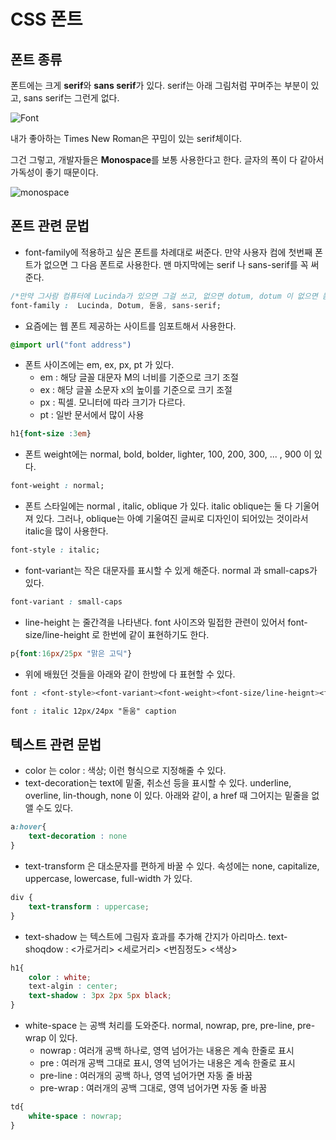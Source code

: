 # CSS 폰트

## 폰트 종류

폰트에는 크게 **serif**와 **sans serif**가 있다. serif는 아래 그림처럼 꾸며주는 부분이 있고, sans serif는 그런게 없다. 

![Font](https://upload.wikimedia.org/wikipedia/it/2/27/Confronto-caratteri-con-grazie-senza-grazie-serif-sans-serif.jpg)

내가 좋아하는 Times New Roman은 꾸밈이 있는 serif체이다. 

그건 그렇고, 개발자들은 **Monospace**를 보통 사용한다고 한다. 글자의 폭이 다 같아서 가독성이 좋기 때문이다.

![monospace](https://upload.wikimedia.org/wikipedia/commons/f/f0/Proportional-vs-monospace-v4.jpg)



## 폰트 관련 문법

- font-family에 적용하고 싶은 폰트를 차례대로 써준다. 만약 사용자 컴에 첫번째 폰트가 없으면 그 다음 폰트로 사용한다. 맨 마지막에는 serif 나 sans-serif를 꼭 써준다.

```css
/*만약 그사람 컴퓨터에 Lucinda가 있으면 그걸 쓰고, 없으면 dotum, dotum 이 없으면 돋움, 돋움이 없으면 sans-serif를 사용한다.*/
font-family :  Lucinda, Dotum, 돋움, sans-serif;
```

- 요즘에는 웹 폰트 제공하는 사이트를 임포트해서 사용한다. 

```css
@import url("font address")
```

- 폰트 사이즈에는 em, ex, px, pt 가 있다. 
  - em : 해당 글꼴 대문자 M의 너비를 기준으로 크기 조절
  - ex : 해당 글꼴 소문자 x의 높이를 기준으로 크기 조절
  - px : 픽셀. 모니터에 따라 크기가 다르다.
  - pt : 일반 문서에서 많이 사용

```css
h1{font-size :3em} 
```

- 폰트 weight에는 normal, bold, bolder, lighter, 100, 200, 300, ... , 900 이 있다.

```css
font-weight : normal;
```

- 폰트 스타일에는 normal , italic, oblique 가 있다. italic oblique는 둘 다 기울어져 있다. 그러나, oblique는 아예 기울여진 글씨로 디자인이 되어있는 것이라서 italic을 많이 사용한다.

```css
font-style : italic;
```

- font-variant는  작은 대문자를 표시할 수 있게 해준다. normal 과 small-caps가 있다.

```css
font-variant : small-caps
```

- line-height 는 줄간격을 나타낸다. font 사이즈와 밀접한 관련이 있어서 font-size/line-height 로 한번에 같이 표현하기도 한다. 

```css
p{font:16px/25px "맑은 고딕"}
```

- 위에 배웠던 것들을 아래와 같이 한방에 다 표현할 수 있다.

```css
font : <font-style><font-variant><font-weight><font-size/line-heignt><font-family> |caption |icon ...

font : italic 12px/24px "돋움" caption
```

## 텍스트 관련 문법

- color 는 color : 색상; 이런 형식으로 지정해줄 수 있다.
- text-decoration는 text에 밑줄, 취소선 등을 표시할 수 있다. underline, overline, lin-though, none 이 있다. 아래와 같이, a href 때 그어지는 밑줄을 없앨 수도 있다.

```css
a:hover{
    text-decoration : none
}
```

- text-transform 은 대소문자를 편하게 바꿀 수 있다. 속성에는 none, capitalize, uppercase, lowercase, full-width 가 있다.

```css
div {
    text-transform : uppercase;
}
```

- text-shadow 는 텍스트에 그림자 효과를 추가해 간지가 아리마스. text-shoqdow : <가로거리> <세로거리> <번짐정도> <색상>

```css
h1{
    color : white;
    text-algin : center;
    text-shadow : 3px 2px 5px black;
} 
```

- white-space 는 공백 처리를 도와준다. normal, nowrap, pre, pre-line, pre-wrap 이 있다.
  - nowrap : 여러개 공백 하나로, 영역 넘어가는 내용은 계속 한줄로 표시
  - pre : 여러개 공백 그대로 표시, 영역 넘어가는 내용은 계속 한줄로 표시
  - pre-line : 여러개의 공백 하나, 영역 넘어가면 자동 줄 바꿈
  - pre-wrap : 여러개의 공백 그대로, 영역 넘어가면 자동 줄 바꿈

```css
td{
    white-space : nowrap;
}
```


